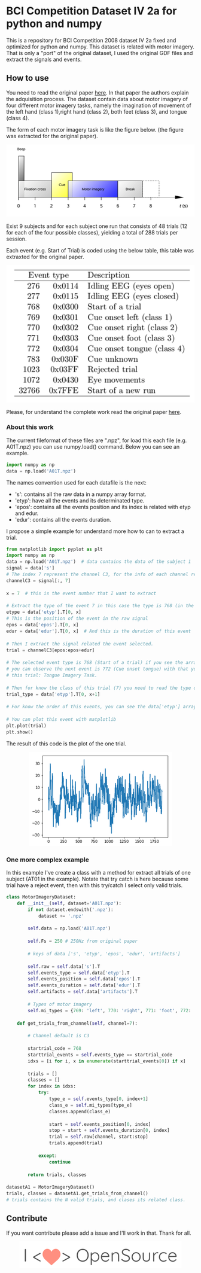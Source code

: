 # BCI Competition Dataset IV 2a for python and numpy

This is a repository for BCI Competition 2008 dataset IV 2a fixed and optimized for python and numpy. This dataset is related with motor imagery. That is only a "port" of the original dataset, I used the original GDF files and extract the signals and events.

## How to use

You need to read the original paper [here](http://bbci.de/competition/iv/desc_2a.pdf). In that paper the authors explain the adquisition process. The dataset contain data about motor imagery of four different motor imagery tasks, namely the imagination of movement of the left hand (class 1),right hand (class 2), both feet (class 3), and tongue (class 4).

The form of each motor imagery task is like the figure below. (the figure was extracted for the original paper).

<p align="center">
    <img src="mi_paradigm.png">
</p>

Exist 9 subjects and for each subject one run that consists of 48 trials (12 for each of the four possible classes), yielding a total of 288 trials per session.

Each event (e.g. Start of Trial) is coded using the below table, this table was extraxted for the original paper.

<p align="center">
    <img src="event_table.png">
</p>

Please, for understand the complete work read the original paper [here](http://bbci.de/competition/iv/desc_2a.pdf).

### About this work

The current fileformat of these files are ".npz", for load this each file (e.g. A01T.npz) you can use numpy.load() command. Below you can see an example.

```python
import numpy as np
data = np.load('A01T.npz')
```

The names convention used for each datafile is the next:

-   's': contains all the raw data in a numpy array format.
-   'etyp': have all the events and its determinated type.
-   'epos': contains all the events position and its index is related with etyp and edur.
-   'edur': contains all the events duration.

I propose a simple example for understand more how to can to extract a trial.

```python
from matplotlib import pyplot as plt
import numpy as np
data = np.load('A01T.npz')  # data contains the data of the subject 1
signal = data['s']
# The index 7 represent the channel C3, for the info of each channel read the original paper.
channelC3 = signal[:, 7]

x = 7  # this is the event number that I want to extract

# Extract the type of the event 7 in this case the type is 768 (in the table this is a Start of a trial event).
etype = data['etyp'].T[0, x]
# This is the position of the event in the raw signal
epos = data['epos'].T[0, x]
edur = data['edur'].T[0, x]  # And this is the duration of this event

# Then I extract the signal related the event selected.
trial = channelC3[epos:epos+edur]

# The selected event type is 768 (Start of a trial) if you see the array of event types ('etype')
# you can observe the next event is 772 (Cue onset tongue) with that you can deduce de class of
# this trial: Tongue Imagery Task.

# Then for know the class of this trial (7) you need to read the type of the inmediate next event
trial_type = data['etyp'].T[0, x+1]

# For know the order of this events, you can see the data['etyp'] array.

# You can plot this event with matplotlib
plt.plot(trial)
plt.show()
```

The result of this code is the plot of the one trial.

<p align="center">
    <img src="exampleplot.png">
</p>

### One more complex example

In this example I've create a class with a method for extract all trials of one subject (AT01 in the example). Notate that try catch is here because some trial have a reject event, then with this try/catch I select only valid trials.

```python
class MotorImageryDataset:
    def __init__(self, dataset='A01T.npz'):
        if not dataset.endswith('.npz'):
            dataset += '.npz'

        self.data = np.load('A01T.npz')

        self.Fs = 250 # 250Hz from original paper

        # keys of data ['s', 'etyp', 'epos', 'edur', 'artifacts']

        self.raw = self.data['s'].T
        self.events_type = self.data['etyp'].T
        self.events_position = self.data['epos'].T
        self.events_duration = self.data['edur'].T
        self.artifacts = self.data['artifacts'].T

        # Types of motor imagery
        self.mi_types = {769: 'left', 770: 'right', 771: 'foot', 772: 'tongue', 783: 'unknown'}

    def get_trials_from_channel(self, channel=7):

        # Channel default is C3

        startrial_code = 768
        starttrial_events = self.events_type == startrial_code
        idxs = [i for i, x in enumerate(starttrial_events[0]) if x]

        trials = []
        classes = []
        for index in idxs:
            try:
                type_e = self.events_type[0, index+1]
                class_e = self.mi_types[type_e]
                classes.append(class_e)

                start = self.events_position[0, index]
                stop = start + self.events_duration[0, index]
                trial = self.raw[channel, start:stop]
                trials.append(trial)

            except:
                continue

        return trials, classes

datasetA1 = MotorImageryDataset()
trials, classes = datasetA1.get_trials_from_channel()
# trials contains the N valid trials, and clases its related class.
```

## Contribute

If you want contribute please add a issue and I'll work in that. Thank for all.

<p align="center">
    <img src="iloveos.png">
</p>
